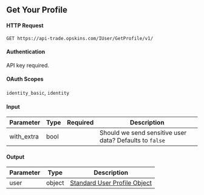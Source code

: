 ## Get Your Profile

#### HTTP Request

`GET https://api-trade.opskins.com/IUser/GetProfile/v1/`

#### Authentication

API key required.

#### OAuth Scopes
`identity_basic`, `identity`

#### Input

Parameter | Type | Required   | Description
--------- | -----| :--------: | -----------
with_extra | bool |  | Should we send sensitive user data? Defaults to `false`
    
#### Output

Parameter | Type | Description
--------- | -----| -------- 
user     | object | [Standard User Profile Object](/IUser.md#standard-user-profile-object)
